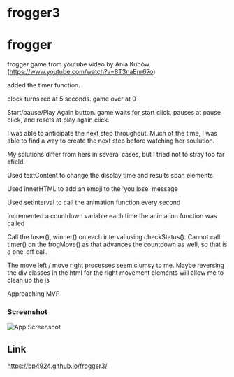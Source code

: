 # frogger3
# frogger
frogger game from youtube video by Ania Kubów (https://www.youtube.com/watch?v=8T3naEnr67o)

added the timer function. 

clock turns red at 5 seconds. game over at 0

Start/pause/Play Again button. game waits for start click, pauses at pause click, and resets at play again click.




I was able to anticipate the next step throughout. Much of the time, I was able to find a way to create the next step before watching her soulution. 

My solutions differ from hers in several cases, but I tried not to stray too far afield.

Used textContent to change the display time and results span elements 

Used innerHTML to add an emoji to the 'you lose' message

Used setInterval to call the animation function every second 

Incremented a countdown variable each time the animation function was called 

Call the loser(), winner() on each interval using checkStatus(). Cannot call timer() on the frogMove() as that advances the countdown as well, so that is a one-off call.


The move left / move right processes seem clumsy to me. Maybe reversing the div classes in the html for the right movement elements will allow me to clean up the js

Approaching MVP

### Screenshot


![App Screenshot](https://bp4924.github.io/frogger3/ss1.jpg)


## Link
https://bp4924.github.io/frogger3/
